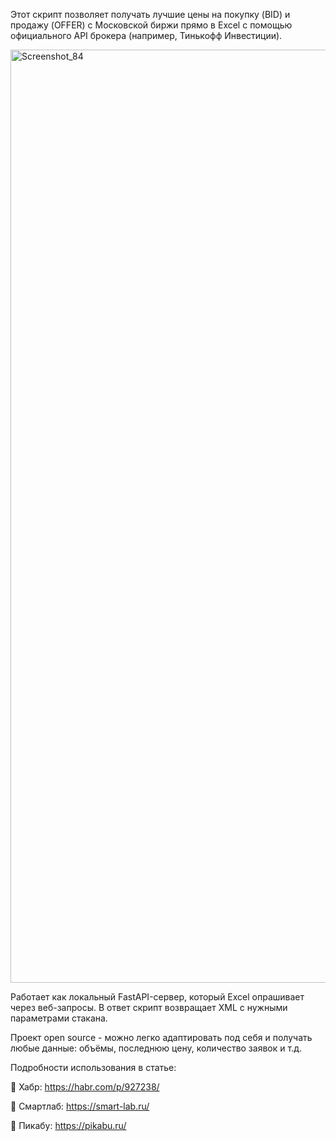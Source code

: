 Этот скрипт позволяет получать лучшие цены на покупку (BID) и продажу (OFFER) с Московской биржи прямо в Excel с помощью официального API брокера (например, Тинькофф Инвестиции).

<img width="2208" height="1493" alt="Screenshot_84" src="https://github.com/user-attachments/assets/48595452-c651-452f-83c9-947b21502892" />

Работает как локальный FastAPI-сервер, который Excel опрашивает через веб-запросы. В ответ скрипт возвращает XML с нужными параметрами стакана.

Проект open source - можно легко адаптировать под себя и получать любые данные: объёмы, последнюю цену, количество заявок и т.д. 

Подробности использования в статье:

🔗 Хабр: https://habr.com/p/927238/

🔗 Смартлаб: https://smart-lab.ru/

🔗 Пикабу: https://pikabu.ru/
